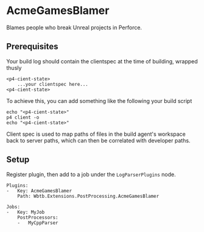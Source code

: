 # AcmeGamesBlamer

Blames people who break Unreal projects in Perforce. 

## Prerequisites

Your build log should contain the clientspec at the time of building, wrapped thusly 
    
    <p4-cient-state>
        ...your clientspec here...
    <p4-cient-state>

To achieve this, you can add something like the following your build script

    echo "<p4-cient-state>"
    p4 client -o
    echo "<p4-cient-state>"

Client spec is used to map paths of files in the build agent's workspace back to server paths, which can then be correlated with developer paths.

## Setup

Register plugin, then add to a job under the `LogParserPlugins` node.

    Plugins:
    -   Key: AcmeGamesBlamer
        Path: Wbtb.Extensions.PostProcessing.AcmeGamesBlamer

    Jobs:
    -   Key: MyJob
        PostProcessors: 
        -   MyCppParser
